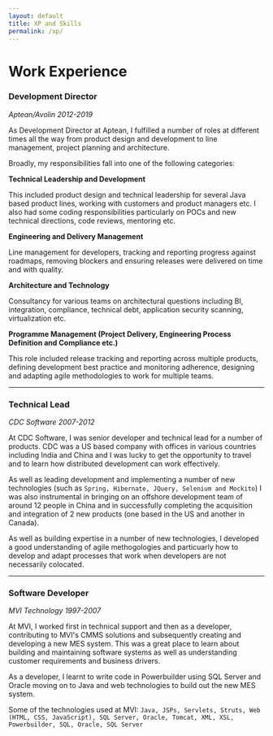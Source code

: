 ```yaml
---
layout: default
title: XP and Skills
permalink: /xp/
---
```


# Work Experience

### Development Director
*Aptean/Avolin 2012-2019*

As Development Director at Aptean, I fulfilled a number of roles at different times all the way from product design and development to line management, project planning and architecture.

Broadly, my responsibilities fall into one of the following categories:

**Technical Leadership and Development**

This included product design and technical leadership for several Java based product lines, working with customers and product managers etc. I also had some coding responsibilities particularly on POCs and new technical directions, code reviews, mentoring etc.

**Engineering and Delivery Management**

Line management for developers, tracking and reporting progress against roadmaps, removing blockers and ensuring releases were delivered on time and with quality.

**Architecture and Technology**

Consultancy for various teams on architectural questions including BI, integration,
compliance, technical debt, application security scanning, virtualization etc.

**Programme Management (Project Delivery, Engineering Process Definition and Compliance etc.)**

This role included release tracking and reporting across multiple products, defining development best practice and monitoring adherence, designing and adapting agile methodologies to work for multiple teams.

* * *
### Technical Lead
*CDC Software 2007-2012*

At CDC Software, I was senior developer and technical lead for a number of products. CDC was a US based company with offices in various countries including India and China and I was lucky to get the opportunity to travel and to learn how distributed development can work effectively.

As well as leading development and implementing a number of new technologies (such as `Spring, Hibernate, JQuery, Selenium and Mockito`) I was also instrumental in bringing on an offshore development team of around 12 people in China and in successfully completing the acquisition and integration of 2 new products (one based in the US and another in Canada).

As well as building expertise in a number of new technologies, I developed a good understanding of agile methogologies and particuarly how to develop and adapt processes that work when developers are not necessarily colocated.

* * *
### Software Developer
*MVI Technology 1997-2007*

At MVI, I worked first in technical support and then as a developer, contributing to MVI's CMMS solutions and subsequently creating and developing a new MES system. This was a great place to learn about building and maintaining software systems as well as understanding customer requirements and business drivers.

As a developer, I learnt to write code in Powerbuilder using SQL Server and Oracle moving on to Java and web technologies to build out the new MES system.

Some of the technologies used at MVI: `Java, JSPs, Servlets, Struts, Web (HTML, CSS, JavaScript), SQL Server, Oracle, Tomcat, XML, XSL, Powerbuilder, SQL, Oracle, SQL Server`
